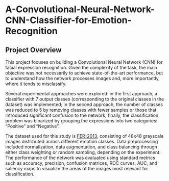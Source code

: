 # A-Convolutional-Neural-Network-CNN-Classifier-for-Emotion-Recognition

## Project Overview

This project focuses on building a Convolutional Neural Network (CNN) for facial expression recognition. Given the complexity of the task, the main objective was not necessarily to achieve state-of-the-art performance, but to understand how the network processes images and, more importantly, where it tends to misclassify.  

Several experimental approaches were explored: in the first approach, a classifier with 7 output classes (corresponding to the original classes in the dataset) was implemented; in the second approach, the number of classes was reduced to 5 by removing classes with fewer samples or those that introduced significant confusion to the network; finally, the classification problem was binarized by grouping the expressions into two categories: “Positive” and “Negative”.  

The dataset used for this study is [FER-2013](https://www.kaggle.com/msambare/fer2013), consisting of 48x48 grayscale images distributed across different emotion classes. Data preprocessing included normalization, data augmentation, and class balancing through either class weighting or random sampling, depending on the experiment. The performance of the network was evaluated using standard metrics such as accuracy, precision, confusion matrices, ROC curves, AUC, and saliency maps to visualize the areas of the images most relevant for classification.

